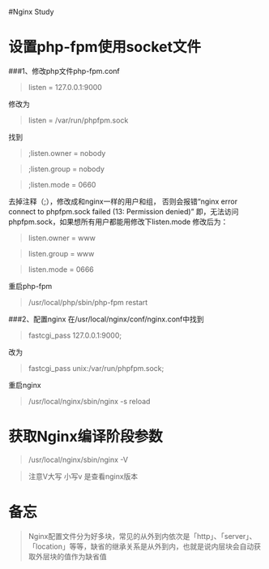 #Nginx Study 

# 设置php-fpm使用socket文件

###1、修改php文件php-fpm.conf

>listen = 127.0.0.1:9000

修改为

>listen = /var/run/phpfpm.sock

找到
>;listen.owner = nobody

>;listen.group = nobody

>;listen.mode = 0660

去掉注释（;），修改成和nginx一样的用户和组，
否则会报错“nginx error connect to phpfpm.sock failed (13: Permission denied)”
即，无法访问phpfpm.sock，如果想所有用户都能用修改下listen.mode
修改后为：

>listen.owner = www

>listen.group = www

>listen.mode = 0666


重启php-fpm 

>/usr/local/php/sbin/php-fpm restart

###2、配置nginx
在/usr/local/nginx/conf/nginx.conf中找到

>fastcgi_pass 127.0.0.1:9000;

改为

>fastcgi_pass unix:/var/run/phpfpm.sock;

重启nginx

>/usr/local/nginx/sbin/nginx -s reload


# 获取Nginx编译阶段参数

> /usr/local/nginx/sbin/nginx -V 

> 注意V大写 小写v 是查看nginx版本


# 备忘

> Nginx配置文件分为好多块，常见的从外到内依次是「http」、「server」、「location」等等，缺省的继承关系是从外到内，也就是说内层块会自动获取外层块的值作为缺省值
